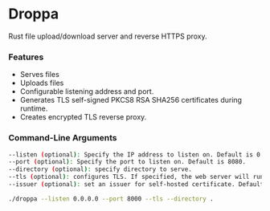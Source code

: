 # Droppa
Rust file upload/download server and reverse HTTPS proxy. 

### Features
- Serves files
- Uploads files
- Configurable listening address and port.
- Generates TLS self-signed PKCS8 RSA SHA256 certificates during runtime.
- Creates encrypted TLS reverse proxy.

### Command-Line Arguments
```bash
--listen (optional): Specify the IP address to listen on. Default is 0.0.0.0.
--port (optional): Specify the port to listen on. Default is 8080.
--directory (optional): specify directory to serve.
--tls (optional): configures TLS. If specified, the web server will run on 127.0.0.1:<port>, and the TLS proxy will run on <listen>:<port>.
--issuer (optional): set an issuer for self-hosted certificate. Default is getrekt.com

./droppa --listen 0.0.0.0 --port 8000 --tls --directory .
```
